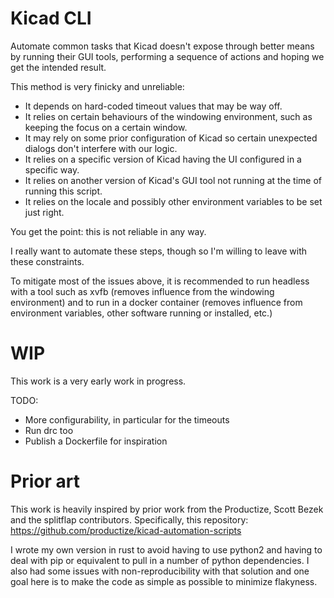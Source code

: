 Kicad CLI
===

Automate common tasks that Kicad doesn't expose through better means by running
their GUI tools, performing a sequence of actions and hoping we get the
intended result.

This method is very finicky and unreliable:
* It depends on hard-coded timeout values that may be way off.
* It relies on certain behaviours of the windowing environment, such as keeping
  the focus on a certain window.
* It may rely on some prior configuration of Kicad so certain unexpected
  dialogs don't interfere with our logic.
* It relies on a specific version of Kicad having the UI configured in a
  specific way.
* It relies on another version of Kicad's GUI tool not running at the time of
  running this script.
* It relies on the locale and possibly other environment variables to be set
  just right.

You get the point: this is not reliable in any way.

I really want to automate these steps, though so I'm willing to leave with
these constraints.

To mitigate most of the issues above, it is recommended to run headless with
a tool such as xvfb (removes influence from the windowing environment) and to
run in a docker container (removes influence from environment variables, other
software running or installed, etc.)

WIP
===

This work is a very early work in progress.

TODO:
* More configurability, in particular for the timeouts
* Run drc too
* Publish a Dockerfile for inspiration

Prior art
===
This work is heavily inspired by prior work from the Productize, Scott Bezek
and the splitflap contributors.
Specifically, this repository:
https://github.com/productize/kicad-automation-scripts

I wrote my own version in rust to avoid having to use python2 and having
to deal with pip or equivalent to pull in a number of python
dependencies.
I also had some issues with non-reproducibility with that solution and one
goal here is to make the code as simple as possible to minimize flakyness.
